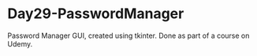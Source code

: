 # Day29-PasswordManager
Password Manager GUI, created using tkinter. Done as part of a course on Udemy. 
